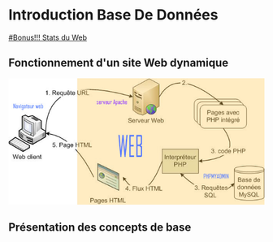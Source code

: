 # Introduction Base De Données

[#Bonus!!! Stats du Web](https://www.internetlivestats.com/)

## Fonctionnement d'un site Web dynamique
![alt text][logo]

[logo]: https://github.com/DamienBouvet22/Presentation-BDD/raw/master/Modele-php-html3.jpg "Data Flow"

## Présentation des concepts de base
